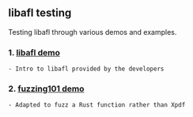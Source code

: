## libafl testing
Testing libafl through various demos and examples.

### 1. [libafl demo](https://aflplus.plus/libafl-book/baby_fuzzer/baby_fuzzer.html)
    - Intro to libafl provided by the developers
### 2. [fuzzing101 demo](https://epi052.gitlab.io/notes-to-self/blog/2021-11-01-fuzzing-101-with-libafl/#writing-the-fuzzer)
    - Adapted to fuzz a Rust function rather than Xpdf